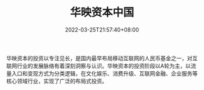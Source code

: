 ﻿---
weight: 
title: "华映资本中国"
description: "华映资本的投资以专注见长，是国内最早布局移动互联网的人民币基金之一，对互联网行业的发展脉络有着深刻洞察与认识"
date: 2022-03-25T21:57:40+08:00
lastmod: 2022-03-25T16:45:40+08:00
draft: false
authors: ["Metabd"]
featuredImage: "huayingzibenzhongguo.jpg"
link: ""
tags: ["投资机构","华映资本中国"]
categories: ["navigation"]
navigation: ["投资机构"]
lightgallery: true
toc: true
pinned: false
recommend: false
recommend1: false
---
华映资本的投资以专注见长，是国内最早布局移动互联网的人民币基金之一，对互联网行业的发展脉络有着深刻洞察与认识。华映资本的投资阶段以A轮为主，以流量入口和变现方式为分类逻辑，在文化娱乐、消费升级、互联网金融、企业服务等核心领域行业，实现了广泛的布局式投资。

